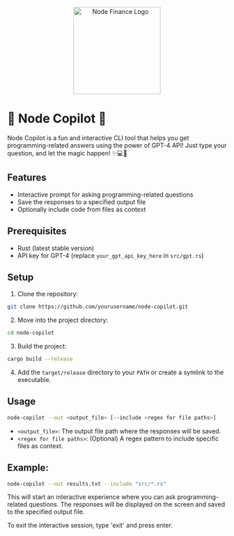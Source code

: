 <p align="center">
  <a href="http://nodefinance.org" target="blank"><img src="https://storage.googleapis.com/node_protocol_images/nodefinance.png" width="200" alt="Node Finance Logo" /></a>
</p>

# 🚀 Node Copilot 🤖

Node Copilot is a fun and interactive CLI tool that helps you get programming-related answers using the power of GPT-4 API! Just type your question, and let the magic happen! ✨💻🧠

## Features

- Interactive prompt for asking programming-related questions
- Save the responses to a specified output file
- Optionally include code from files as context

## Prerequisites

- Rust (latest stable version)
- API key for GPT-4 (replace `your_gpt_api_key_here` in `src/gpt.rs`)

## Setup

1. Clone the repository:

```sh
git clone https://github.com/yourusername/node-copilot.git
```

2. Move into the project directory:

```sh
cd node-copilot
```

3. Build the project:

```sh
cargo build --release
```

4. Add the `target/release` directory to your `PATH` or create a symlink to the executable.

## Usage

```sh
node-copilot --out <output_file> [--include <regex for file paths>]
```

- `<output_file>`: The output file path where the responses will be saved.
- `<regex for file paths>`: (Optional) A regex pattern to include specific files as context.

## Example:

```sh
node-copilot --out results.txt --include "src/*.rs"
```

This will start an interactive experience where you can ask programming-related questions. The responses will be displayed on the screen and saved to the specified output file.

To exit the interactive session, type 'exit' and press enter.
